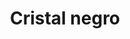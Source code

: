 ---
title: Cristal negro
date: 
draft: false

# descripcion
description : Pulsera en plata 925 y cristales. Largo regulable.

materials: Plata 925

color: 

dimensions: Largo 19 extensible a 21.5

code: 03-21-0902

type: "Pulseras"

categories: []

price: $5.120,00

price_eftvo: $4.350,00

# Images
# first image will be shown in the product page
images:
  # - image: "images/path_to_image"
  # La ubicacion de las imagenes es imagenes/Pulseras/Pulseras.Microcubic/03-21-0902-cristal-negro
  - image: "./images/pulseras/microcubic/03-21-0902-cristal-negro_a.jpg"
  - image: "./images/pulseras/microcubic/03-21-0902-cristal-negro_b.jpg"
---